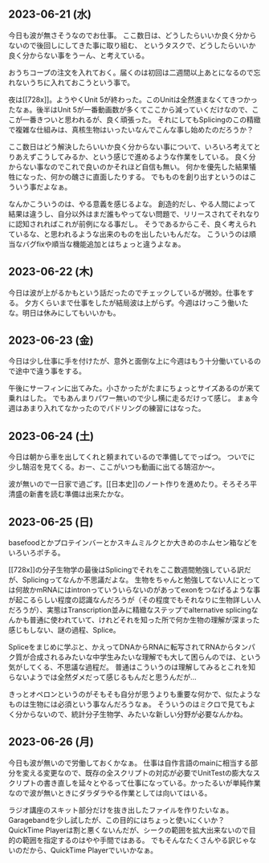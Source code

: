 ## 2023-06-21 (水)

今日も波が無さそうなのでお仕事。
ここ数日は、どうしたらいいか良く分からないので後回しにしてきた事に取り組む、
というタスクで、どうしたらいいか良く分からない事をうーん、と考えている。

おうちコープの注文を入れておく。届くのは初回は二週間以上あとになるので忘れないうちに入れておこうという事で。

夜は[[728x]]。ようやくUnit 5が終わった。このUnitは全然進まなくてきつかったなぁ。後半はUnit 5が一番動画数が多くてここから減っていくだけなので、ここが一番きついと思われるが、良く頑張った。
それにしてもSplicingのこの精緻で複雑な仕組みは、真核生物はいったいなんでこんな事し始めたのだろうか？

ここ数日はどう解決したらいいか良く分からない事について、いろいろ考えてとりあえずこうしてみるか、という感じで進めるような作業をしている。
良く分からない事なのでこれで良いのかそれほど自信も無い。
何かを優先した結果犠牲になった、何かの醜さに直面したりする。
でもものを創り出すというのはこういう事だよなぁ。

なんかこういうのは、やる意義を感じるよな。
創造的だし、やる人間によって結果は違うし、自分以外はまだ誰もやってない問題で、リリースされてそれなりに認知されればこれが前例になる事だし。
そうであるからこそ、良く考えられているな、と思われるような出来のものを出したいもんだな。
こういうのは順当なバグfixや順当な機能追加とはちょっと違うよなぁ。

## 2023-06-22 (木)

今日は波が上がるかもという話だったのでチェックしているが微妙。仕事をする。
夕方くらいまで仕事をしたが結局波は上がらず。今週はけっこう働いたな。明日は休みにしてもいいかも。

## 2023-06-23 (金)

今日は少し仕事に手を付けたが、意外と面倒な上に今週はもう十分働いているので途中で違う事をする。

午後にサーフィンに出てみた。小さかったがたまにちょっとサイズあるのが来て乗れはした。
でもあんまりパワー無いので少し横に走るだけって感じ。
まぁ今週はあまり入れてなかったのでパドリングの練習にはなった。

## 2023-06-24 (土)

今日は朝から車を出してくれと頼まれているので準備してでっぱつ。
ついでに少し鵠沼を見てくる。おー、ここがいつも動画に出てる鵠沼か〜。

波が無いので一日家で過ごす。[[日本史]]のノート作りを進めたり。そろそろ平清盛の新書を読む準備は出来たかな。

## 2023-06-25 (日)

basefoodとかプロテインバーとかスキムミルクとか大きめのホムセン箱などをいろいろポチる。

[[728x]]の分子生物学の最後はSplicingでそれをここ数週間勉強している訳だが、Splicingってなんか不思議だよな。
生物をちゃんと勉強してない人にとっては何故かmRNAにはintronっていういらないのがあってexonをつなげるような事が起こるらしい程度の認識なんだろうが（その程度でもそれなりに生物詳しい人だろうが）、実態はTranscription並みに精緻なステップでalternative splicingなんかも普通に使われていて、けれどそれを知った所で何か生物の理解が深まった感じもしない、謎の過程、Splice。

Spliceをまじめに学ぶと、かえってDNAからRNAに転写されてRNAからタンパク質が合成されるみたいな中学生みたいな理解でも大して困らんのでは、という気がしてくる、不思議な過程だ。
普通はこういうのは理解してみるとこれを知らないようでは全然ダメだって感じるもんだと思うんだが…

きっとオペロンというのがそもそも自分が思うよりも重要な何かで、似たようなものは生物には必須という事なんだろうなぁ。
そういうのはミクロで見てもよく分からないので、統計分子生物学、みたいな新しい分野が必要なんかね。

## 2023-06-26 (月)

今日も波が無いので労働しておくかなぁ。
仕事は自作言語のmainに相当する部分を変える変更なので、既存の全スクリプトの対応が必要でUnitTestの膨大なスクリプトの書き直しを延々とやるって仕事になっている。かったるいが単純作業なので波が無いときにダラダラやる作業としては向いてはいる。

ラジオ講座のスキット部分だけを抜き出したファイルを作りたいなぁ。
Garagebandを少し試したが、この目的にはちょっと使いにくいか？
QuickTime Playerは割と悪くないんだが、シークの範囲を拡大出来ないので目的の範囲を指定するのはやや手間ではある。
でもそんなたくさんやる訳じゃないのだから、QuickTime Playerでいいかなぁ。